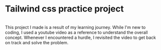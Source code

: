 # Tailwind css practice project
<br>
This project I made is a result of my learning journey. While I'm new to coding, I used a youtube video as a reference to understand the overall concept. Whenever I encountered a hurdle, I revisited the video to get back on track and solve the problem.
